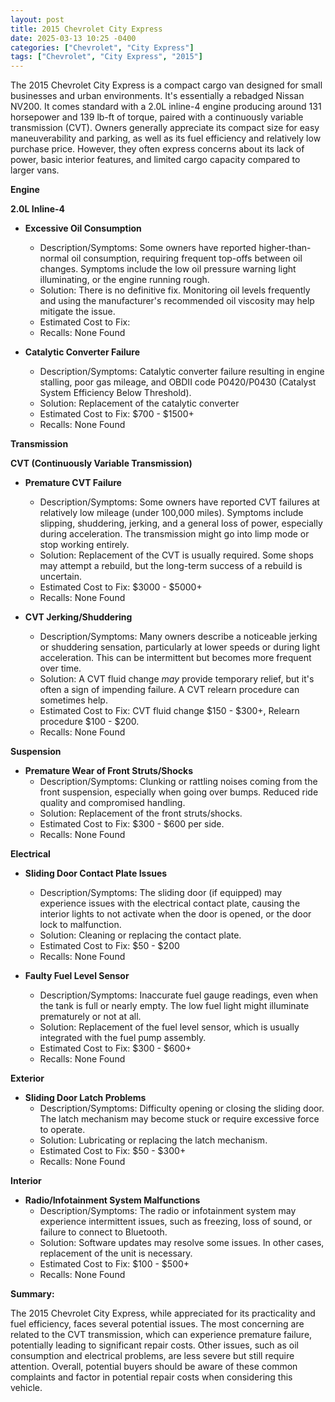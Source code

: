 ```yaml
---
layout: post
title: 2015 Chevrolet City Express
date: 2025-03-13 10:25 -0400
categories: ["Chevrolet", "City Express"]
tags: ["Chevrolet", "City Express", "2015"]
---
```

The 2015 Chevrolet City Express is a compact cargo van designed for small businesses and urban environments. It's essentially a rebadged Nissan NV200. It comes standard with a 2.0L inline-4 engine producing around 131 horsepower and 139 lb-ft of torque, paired with a continuously variable transmission (CVT). Owners generally appreciate its compact size for easy maneuverability and parking, as well as its fuel efficiency and relatively low purchase price. However, they often express concerns about its lack of power, basic interior features, and limited cargo capacity compared to larger vans.

**Engine**

**2.0L Inline-4**

*   **Excessive Oil Consumption**
    *   Description/Symptoms: Some owners have reported higher-than-normal oil consumption, requiring frequent top-offs between oil changes. Symptoms include the low oil pressure warning light illuminating, or the engine running rough.
    *   Solution: There is no definitive fix. Monitoring oil levels frequently and using the manufacturer's recommended oil viscosity may help mitigate the issue.
    *   Estimated Cost to Fix:
    *   Recalls: None Found

*   **Catalytic Converter Failure**
    * Description/Symptoms: Catalytic converter failure resulting in engine stalling, poor gas mileage, and OBDII code P0420/P0430 (Catalyst System Efficiency Below Threshold).
    * Solution: Replacement of the catalytic converter
    * Estimated Cost to Fix: $700 - $1500+
    * Recalls: None Found

**Transmission**

**CVT (Continuously Variable Transmission)**

*   **Premature CVT Failure**
    *   Description/Symptoms: Some owners have reported CVT failures at relatively low mileage (under 100,000 miles). Symptoms include slipping, shuddering, jerking, and a general loss of power, especially during acceleration. The transmission might go into limp mode or stop working entirely.
    *   Solution: Replacement of the CVT is usually required. Some shops may attempt a rebuild, but the long-term success of a rebuild is uncertain.
    *   Estimated Cost to Fix: $3000 - $5000+
    *   Recalls: None Found

*   **CVT Jerking/Shuddering**
    *   Description/Symptoms: Many owners describe a noticeable jerking or shuddering sensation, particularly at lower speeds or during light acceleration. This can be intermittent but becomes more frequent over time.
    *   Solution: A CVT fluid change *may* provide temporary relief, but it's often a sign of impending failure. A CVT relearn procedure can sometimes help.
    *   Estimated Cost to Fix: CVT fluid change $150 - $300+, Relearn procedure $100 - $200.
    *   Recalls: None Found

**Suspension**

*   **Premature Wear of Front Struts/Shocks**
    *   Description/Symptoms: Clunking or rattling noises coming from the front suspension, especially when going over bumps. Reduced ride quality and compromised handling.
    *   Solution: Replacement of the front struts/shocks.
    *   Estimated Cost to Fix: $300 - $600 per side.
    *   Recalls: None Found

**Electrical**

*   **Sliding Door Contact Plate Issues**
    *   Description/Symptoms: The sliding door (if equipped) may experience issues with the electrical contact plate, causing the interior lights to not activate when the door is opened, or the door lock to malfunction.
    *   Solution: Cleaning or replacing the contact plate.
    *   Estimated Cost to Fix: $50 - $200
    *   Recalls: None Found

*   **Faulty Fuel Level Sensor**
    *   Description/Symptoms: Inaccurate fuel gauge readings, even when the tank is full or nearly empty. The low fuel light might illuminate prematurely or not at all.
    *   Solution: Replacement of the fuel level sensor, which is usually integrated with the fuel pump assembly.
    *   Estimated Cost to Fix: $300 - $600+
    *   Recalls: None Found

**Exterior**

*   **Sliding Door Latch Problems**
    *   Description/Symptoms: Difficulty opening or closing the sliding door. The latch mechanism may become stuck or require excessive force to operate.
    *   Solution: Lubricating or replacing the latch mechanism.
    *   Estimated Cost to Fix: $50 - $300+
    *   Recalls: None Found

**Interior**

*   **Radio/Infotainment System Malfunctions**
    *   Description/Symptoms: The radio or infotainment system may experience intermittent issues, such as freezing, loss of sound, or failure to connect to Bluetooth.
    *   Solution: Software updates may resolve some issues. In other cases, replacement of the unit is necessary.
    *   Estimated Cost to Fix: $100 - $500+
    *   Recalls: None Found

**Summary:**

The 2015 Chevrolet City Express, while appreciated for its practicality and fuel efficiency, faces several potential issues. The most concerning are related to the CVT transmission, which can experience premature failure, potentially leading to significant repair costs. Other issues, such as oil consumption and electrical problems, are less severe but still require attention. Overall, potential buyers should be aware of these common complaints and factor in potential repair costs when considering this vehicle.

